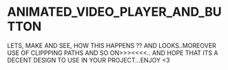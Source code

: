 # ANIMATED_VIDEO_PLAYER_AND_BUTTON
LETS, MAKE AND SEE, HOW THIS HAPPENS ?? AND LOOKS..MOREOVER USE OF CLIPPPING PATHS AND SO ON>>>&lt;&lt;&lt;&lt;.. AND HOPE THAT ITS A DECENT DESIGN TO USE IN YOUR PROJECT...ENJOY &lt;3
